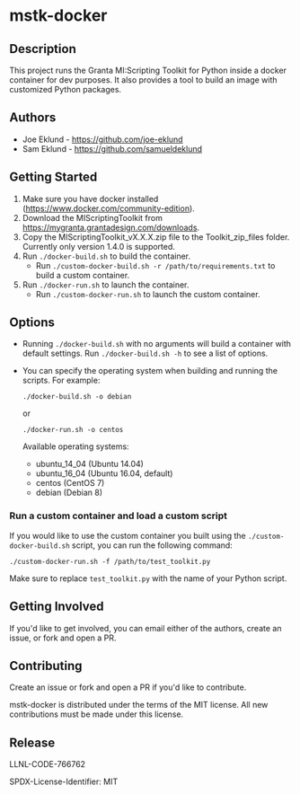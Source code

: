# mstk-docker

## Description
This project runs the Granta MI:Scripting Toolkit for Python inside a docker container for dev purposes. It also provides a tool to build an image with customized Python packages.

## Authors
- Joe Eklund - https://github.com/joe-eklund
- Sam Eklund - https://github.com/samueldeklund

## Getting Started

1. Make sure you have docker installed (https://www.docker.com/community-edition).
1. Download the MIScriptingToolkit from https://mygranta.grantadesign.com/downloads.
1. Copy the MIScriptingToolkit_vX.X.X.zip file to the Toolkit_zip_files folder. Currently only version 1.4.0 is supported.
1. Run `./docker-build.sh` to build the container.
    - Run `./custom-docker-build.sh -r /path/to/requirements.txt` to build a custom container.
1. Run `./docker-run.sh` to launch the container.
    - Run `./custom-docker-run.sh` to launch the custom container.

## Options

- Running `./docker-build.sh` with no arguments will build a container with default settings. Run `./docker-build.sh -h` to see a list of options.

- You can specify the operating system when building and running the scripts. For example:

    `./docker-build.sh -o debian`

    or

    `./docker-run.sh -o centos`

    Available operating systems:
    - ubuntu_14_04 (Ubuntu 14.04)
    - ubuntu_16_04 (Ubuntu 16.04, default)
    - centos (CentOS 7)
    - debian (Debian 8)

### Run a custom container and load a custom script

If you would like to use the custom container you built using the `./custom-docker-build.sh` script, you can run the following command:

`./custom-docker-run.sh -f /path/to/test_toolkit.py`

Make sure to replace `test_toolkit.py` with the name of your Python script.


## Getting Involved

If you'd like to get involved, you can email either of the authors, create an issue, or fork and open a PR.

## Contributing

Create an issue or fork and open a PR if you'd like to contribute.

mstk-docker is distributed under the terms of the MIT license. All new
contributions must be made under this license.

## Release

LLNL-CODE-766762

SPDX-License-Identifier: MIT
